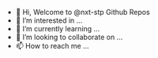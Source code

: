- 👋 Hi, Welcome to @nxt-stp Github Repos
- 👀 I’m interested in ...
- 🌱 I’m currently learning ...
- 💞️ I’m looking to collaborate on ...
- 📫 How to reach me ...

<!---
nxt-stp/nxt-stp is a ✨ special ✨ repository because its `README.md` (this file) appears on your GitHub profile.
You can click the Preview link to take a look at your changes.
--->
